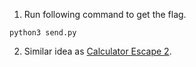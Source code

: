 1. Run following command to get the flag.

```python3 send.py```

2. Similar idea as [Calculator Escape 2](https://ctf.sigpwny.com/challenges#Meetings/Calculator%20Escape%202-724).
